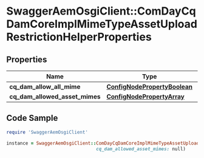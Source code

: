 # SwaggerAemOsgiClient::ComDayCqDamCoreImplMimeTypeAssetUploadRestrictionHelperProperties

## Properties

Name | Type | Description | Notes
------------ | ------------- | ------------- | -------------
**cq_dam_allow_all_mime** | [**ConfigNodePropertyBoolean**](ConfigNodePropertyBoolean.md) |  | [optional] 
**cq_dam_allowed_asset_mimes** | [**ConfigNodePropertyArray**](ConfigNodePropertyArray.md) |  | [optional] 

## Code Sample

```ruby
require 'SwaggerAemOsgiClient'

instance = SwaggerAemOsgiClient::ComDayCqDamCoreImplMimeTypeAssetUploadRestrictionHelperProperties.new(cq_dam_allow_all_mime: null,
                                 cq_dam_allowed_asset_mimes: null)
```


